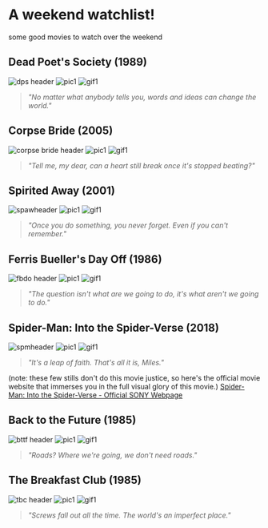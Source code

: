 # A weekend watchlist!

some good movies to watch over the weekend

## Dead Poet's Society (1989)
![dps header](https://64.media.tumblr.com/a9938db871cf993e992bd1915783be72/5c8352854b61efb6-51/s1280x1920/5762ce05ad737e8fab7eb0f4dffb53bd4f238491.jpg)
![pic1](https://i.pinimg.com/564x/d8/3f/f7/d83ff7e2b92fa0cdfa6b2672c04cc678.jpg)
![gif1](https://64.media.tumblr.com/c756cc753fc873f0300f4c3c43db6b24/tumblr_ptj1n24pmQ1ua45zn_400.gif)
> *"No matter what anybody tells you, words and ideas can change the world."*

## Corpse Bride (2005)
![corpse bride header](https://i.pinimg.com/736x/0c/26/a4/0c26a44d5dd24e504b378a311f4d052e.jpg)
![pic1](https://i.pinimg.com/564x/f1/e2/4e/f1e24ecf7203a57230222c04ed31b3f4.jpg)
![gif1](https://giffiles.alphacoders.com/164/164763.gif)
> *"Tell me, my dear, can a heart still break once it's stopped beating?"*

## Spirited Away (2001)
![spawheader](https://i.pinimg.com/564x/9f/54/71/9f5471c2fb321b43dffd7eeb82577ff7.jpg)
![pic1](https://i.pinimg.com/564x/2d/27/09/2d27099acff6c96d44243d6a9b14f89c.jpg)
![gif1](https://howspiritedawaychangedtheworldhome.files.wordpress.com/2018/12/tumblr_oynap5jh3o1ui7oe1o1_500.gif)
> *"Once you do something, you never forget. Even if you can't remember."*

## Ferris Bueller's Day Off (1986)
![fbdo header](https://oneroomwithaview.com/wp-content/uploads/2016/06/1fb.jpg)
![pic1](https://www.zekefilm.org/wp-content/uploads/2016/06/ferris-buellers-day-off-car.jpg)
![gif1](https://c.tenor.com/S72nPwp3dVkAAAAC/ferris-buellers-day-off-swag.gif)
> *"The question isn't what are we going to do, it's what aren't we going to do."*

## Spider-Man: Into the Spider-Verse (2018)
![spmheader](https://i.pinimg.com/originals/e5/b7/6e/e5b76e0114e8ad0d12e2f46a1b4f8924.jpg)
![pic1](https://images.squarespace-cdn.com/content/v1/52c9d908e4b0e87887310693/1570978934596-0SOUEBFH7GROCCU7AZNR/into-spiderverse-animationscreencaps.com-7189.jpg)
![gif1](https://wallpapercave.com/uwp/uwp1892262.gif)
> *"It's a leap of faith. That's all it is, Miles."*

(note: these few stills don't do this movie justice, so here's the official movie website that immerses you in the full visual glory of this movie.)
[Spider-Man: Into the Spider-Verse - Official SONY Webpage](https://www.sonypicturesanimation.com/projects/films/spider-man-spider-verse)

## Back to the Future (1985)
![bttf header](https://creativekonzepts.com/wp-content/uploads/2018/06/ck_portfolio_bttf_yz_header.jpg)
![pic1](https://i.pinimg.com/564x/a5/ca/3d/a5ca3da3eeff0217ed5f834f5153a9f1.jpg)
![gif1](https://c.tenor.com/bA3Nu3pxAHkAAAAd/to-the-future-time-travel.gif)
> *"Roads? Where we're going, we don't need roads."*

## The Breakfast Club (1985)
![tbc header](https://64.media.tumblr.com/8d0fc651dd7643dd766bb78012fc749f/tumblr_ntt2slptns1udreg2o5_1280.png)
![pic1](https://i.pinimg.com/564x/ee/87/af/ee87afcccdbfb80a44cb34694708d082.jpg)
![gif1](https://c.tenor.com/BE8c78feXxMAAAAC/breakfast-club-whoops.gif)
> *"Screws fall out all the time. The world's an imperfect place."*
